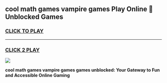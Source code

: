 
## cool math games vampire games Play Online 👋 Unblocked Games
<h3>
<a href="https://news.freeplayer.one?title=cool_math_games_vampire_games&ref=17CMG">CLICK TO PLAY</a></h3>
<hr>

<h3>
<a href="https://news.freeplayer.one?title=cool_math_games_vampire_games&ref=17CMG">CLICK 2 PLAY</a>
  
</h3>

<a href="https://news.freeplayer.one?title=cool_math_games_vampire_games&ref=17CMG/"><img src="https://clearcache.store/games.png"></a>


**cool math games vampire games games unblocked: Your Gateway to Fun and Accessible Online Gaming**
